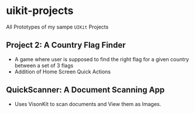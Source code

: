 # uikit-projects
All Prototypes of my sampe `UIKit` Projects

## Project 2: A Country Flag Finder

 - A game where user is supposed to find the right flag for a given country between a set of 3 flags
 - Addition of Home Screen Quick Actions 

## QuickScanner: A Document Scanning App

- Uses VisonKit to scan documents and View them as Images.

